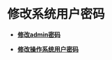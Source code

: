 # 修改系统用户密码<a name="admin_guide_000249"></a>

-   **[修改admin密码](修改admin密码-115.md)**  

-   **[修改操作系统用户密码](修改操作系统用户密码-116.md)**  


